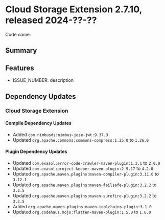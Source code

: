 # Cloud Storage Extension 2.7.10, released 2024-??-??

Code name:

## Summary

## Features

* ISSUE_NUMBER: description

## Dependency Updates

### Cloud Storage Extension

#### Compile Dependency Updates

* Added `com.nimbusds:nimbus-jose-jwt:9.37.3`
* Updated `org.apache.commons:commons-compress:1.25.0` to `1.26.0`

#### Plugin Dependency Updates

* Updated `com.exasol:error-code-crawler-maven-plugin:1.3.1` to `2.0.0`
* Updated `com.exasol:project-keeper-maven-plugin:2.9.17` to `4.2.0`
* Updated `org.apache.maven.plugins:maven-compiler-plugin:3.11.0` to `3.12.1`
* Updated `org.apache.maven.plugins:maven-failsafe-plugin:3.2.2` to `3.2.5`
* Updated `org.apache.maven.plugins:maven-surefire-plugin:3.2.2` to `3.2.5`
* Added `org.apache.maven.plugins:maven-toolchains-plugin:3.1.0`
* Updated `org.codehaus.mojo:flatten-maven-plugin:1.5.0` to `1.6.0`
